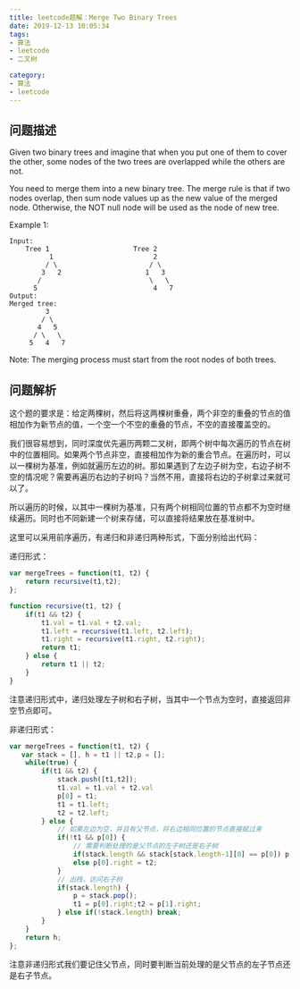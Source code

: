 ```yaml
---
title: leetcode题解：Merge Two Binary Trees
date: 2019-12-13 10:05:34
tags:
- 算法
- leetcode
- 二叉树

category:
- 算法
- leetcode
---
```

## 问题描述
Given two binary trees and imagine that when you put one of them to cover the other, some nodes of the two trees are overlapped while the others are not.

You need to merge them into a new binary tree. The merge rule is that if two nodes overlap, then sum node values up as the new value of the merged node. Otherwise, the NOT null node will be used as the node of new tree.

Example 1:
```
Input: 
	Tree 1                     Tree 2                  
          1                         2                             
         / \                       / \                            
        3   2                     1   3                        
       /                           \   \                      
      5                             4   7                  
Output: 
Merged tree:
	     3
	    / \
	   4   5
	  / \   \ 
	 5   4   7
```

Note: The merging process must start from the root nodes of both trees.

## 问题解析
这个题的要求是：给定两棵树，然后将这两棵树重叠，两个非空的重叠的节点的值相加作为新节点的值，一个空一个不空的重叠的节点，不空的直接覆盖空的。

我们很容易想到，同时深度优先遍历两颗二叉树，即两个树中每次遍历的节点在树中的位置相同。如果两个节点非空，直接相加作为新的重合节点。在遍历时，可以以一棵树为基准，例如就遍历左边的树。那如果遇到了左边子树为空，右边子树不空的情况呢？需要再遍历右边的子树吗？当然不用，直接将右边的子树拿过来就可以了。

所以遍历的时候，以其中一棵树为基准，只有两个树相同位置的节点都不为空时继续遍历。同时也不同新建一个树来存储，可以直接将结果放在基准树中。

这里可以采用前序遍历，有递归和非递归两种形式，下面分别给出代码：

递归形式：
```js
var mergeTrees = function(t1, t2) {
    return recursive(t1,t2);
};

function recursive(t1, t2) {
    if(t1 && t2) {
        t1.val = t1.val + t2.val;
        t1.left = recursive(t1.left, t2.left);
        t1.right = recursive(t1.right, t2.right);
        return t1;
    } else {
        return t1 || t2;
    }
}
```
注意递归形式中，递归处理左子树和右子树，当其中一个节点为空时，直接返回非空节点即可。

非递归形式：
```js
var mergeTrees = function(t1, t2) {
   var stack = [], h = t1 || t2,p = [];
    while(true) {
        if(t1 && t2) {
            stack.push([t1,t2]);
            t1.val = t1.val + t2.val
            p[0] = t1;
            t1 = t1.left;
            t2 = t2.left;
        } else {
            // 如果左边为空，并且有父节点，将右边相同位置的节点直接赋过来
            if(!t1 && p[0]) {
                // 需要判断处理的是父节点的左子树还是右子树
                if(stack.length && stack[stack.length-1][0] == p[0]) p[0].left = t2;
                else p[0].right = t2;
            }
            // 出栈，访问右子树
            if(stack.length) {
                p = stack.pop();
                t1 = p[0].right;t2 = p[1].right;
            } else if(!stack.length) break;
        }
    }
    return h;
};
```
注意非递归形式我们要记住父节点，同时要判断当前处理的是父节点的左子节点还是右子节点。